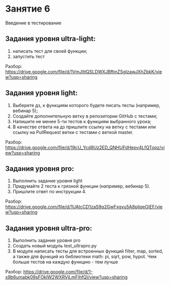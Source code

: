# Занятие 6
Введение в тестирование

## Задания уровня ultra-light:
1.	написать тест для своей функции;
2.	запустить тест

Разбор: https://drive.google.com/file/d/1VmJlttQSLDWXJBftinZSgIzawJXhZbkK/view?usp=sharing

## Задания уровня light:
1.	Выберете дз, к функциям которого будете писать тесты (например, вебинар 5);
2.	Создайте дополнительную ветку в репозитории GitHub с тестами;
3.	Напишите не менее 5-ти тестов к функциям выбранного урока;
4.	В качестве ответа на дз пришлите ссылку на ветку с тестами или ссылку на PullRequest ветки с тестами с веткой master.

Разбор: https://drive.google.com/file/d/19cU_Ycd8Uz2ED_QNHUFdHepv4LfQTopz/view?usp=sharing

## Задания уровня pro:
1.	Выполнить задание уровня light
2.	Придумайте 2 теста к грязной функции (например, вебинар 5).
3.	Пришлите ответ по инструкции 4.

Разбор: https://drive.google.com/file/d/1UAtcCD1zaS9q2GwFxgvu5A8pjlqeOiEF/view?usp=sharing

## Задания уровня ultra-pro:
1.	Выполнить задание уровня pro
2.	Создать новый модуль test_ultrapro.py
3.	В модуле написать тесты для встроенных функций filter, map, sorted, а также для функций из библиотеки math: pi, sqrt, pow, hypot. Чем больше тестов на каждую функцию - тем лучше

Разбор: https://drive.google.com/file/d/1-x9b6umabk09sFOkIW2WXRVjLmFihfQI/view?usp=sharing